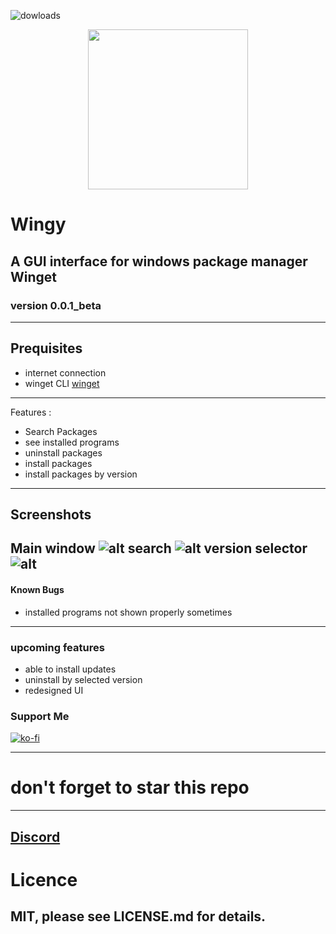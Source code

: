 ![dowloads](https://img.shields.io/github/downloads/stellarNuke/wingy/total?style=for-the-badge) 

<p align="center">
  <img height="256" width="256" src="https://i.imgur.com/TyyL0MG.png">
</p>

# Wingy
## A GUI interface for windows package manager Winget



### version 0.0.1_beta

---
## Prequisites
- internet connection 
- winget CLI [winget](https://github.com/microsoft/winget-cli)
---
Features :

- Search Packages
- see installed programs
- uninstall packages
- install packages
- install packages by version

---
## Screenshots
Main window
![alt](https://imgur.com/LNjcI68.png)
search
![alt](https://imgur.com/GF5LMuw.png)
version selector
![alt](https://imgur.com/98sAVRm.png)
---
#### Known Bugs

- installed programs not shown properly sometimes
---
### upcoming features
- able to install updates 
- uninstall by selected version 
- redesigned UI

### Support Me

[![ko-fi](https://ko-fi.com/img/githubbutton_sm.svg)](https://ko-fi.com/T6T04YCPZ)

---
# don't forget to star this repo
---

## [Discord](https://discord.gg/x4PjEwmWSY)


# Licence

## MIT, please see LICENSE.md for details.
